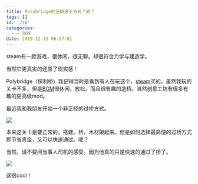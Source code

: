 ```yaml
---
title: Polybridge的正确通关方式？砸？
tags: []
id: '776'
categories:
  - - 游戏
date: 2019-12-19 06:57:01
---
```


steam有一款游戏，很休闲，很无聊。却很符合力学与建造学。

当然它更真实的还原了现实感！

Polybridge（保利桥）我记得当时是看到有人在玩这个，[steam](https://store.steampowered.com/app/367450/Poly_Bridge/)买的。虽然我玩的关卡不多，但是[BGM](https://music.163.com/#/album?id=34780529)很休闲，放松。而且很有趣的造桥。当然创意工坊有很多有趣的更高级mod。

最近我和我朋友开始一个非正经的过桥方式。

![](https://cdn2.jioushan.top/LightPicture/2022/03/bb3e933e735a5ac4.gif)

本来这关卡是要正常的，搭建。桥，木材架起来。但是如何选择最简便的过桥方式即节省资金，又可以快速通过。呢？

当然，请不要问当事人司机的感受。因为他真的只是快速的通过了桥了。

![](https://cdn2.jioushan.top/LightPicture/2022/03/d6fd314f53d43e63.png)

这很cool！